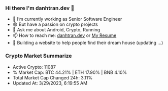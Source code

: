 ### Hi there I'm danhtran.dev 👋

- 🔭 I’m currently working as Senior Software Engineer
- 😄 But have a passion on crypto projects
- 💬 Ask me about Android, Crypto, Running 
- 📫 How to reach me: <a href="https://danhtran.dev" target="_blank">danhtran.dev</a> or <a href="Dan-Resume.pdf" target="_blank">My Resume</a>
- 🌱 Building a website to help people find their dream house (updating ...)

### Crypto Market Summarize
- Active Crypto: 11087
- % Market Cap: BTC 44.21% | ETH 17.90% | BNB 4.10%
- Total Market Cap Changed 24h: 3.11%
- Updated At: 3/29/2023, 6:19:55 AM
